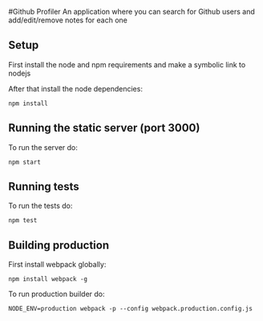 #Github Profiler
An application where you can search for Github users and add/edit/remove notes for each one

## Setup
First install the node and npm requirements and make a symbolic link to nodejs

After that install the node dependencies:

```shellscript
npm install
```

## Running the static server (port 3000)
To run the server do:
```shellscript
npm start
```

## Running tests
To run the tests do:
```shellscript
npm test
```

## Building production
First install webpack globally:
```shellscript
npm install webpack -g
```

To run production builder do:
```shellscript
NODE_ENV=production webpack -p --config webpack.production.config.js
```